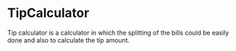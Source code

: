# TipCalculator
Tip calculator  is a calculator in which the splitting of the bills could be easily done and also to calculate the tip amount.
